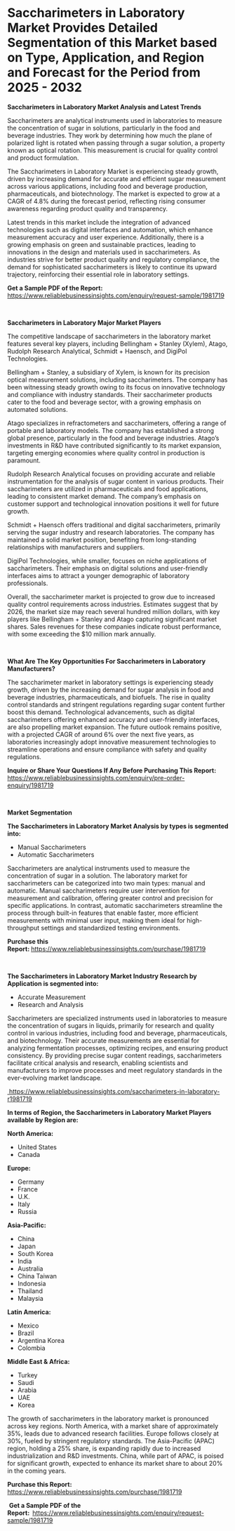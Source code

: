 <p><h1>Saccharimeters in Laboratory Market Provides Detailed Segmentation of this Market based on Type, Application, and Region and Forecast for the Period from 2025 - 2032</h1></p><p><strong>Saccharimeters in Laboratory Market Analysis and Latest Trends</strong></p>
<p><p>Saccharimeters are analytical instruments used in laboratories to measure the concentration of sugar in solutions, particularly in the food and beverage industries. They work by determining how much the plane of polarized light is rotated when passing through a sugar solution, a property known as optical rotation. This measurement is crucial for quality control and product formulation.</p><p>The Saccharimeters in Laboratory Market is experiencing steady growth, driven by increasing demand for accurate and efficient sugar measurement across various applications, including food and beverage production, pharmaceuticals, and biotechnology. The market is expected to grow at a CAGR of 4.8% during the forecast period, reflecting rising consumer awareness regarding product quality and transparency.</p><p>Latest trends in this market include the integration of advanced technologies such as digital interfaces and automation, which enhance measurement accuracy and user experience. Additionally, there is a growing emphasis on green and sustainable practices, leading to innovations in the design and materials used in saccharimeters. As industries strive for better product quality and regulatory compliance, the demand for sophisticated saccharimeters is likely to continue its upward trajectory, reinforcing their essential role in laboratory settings.</p></p>
<p><strong>Get a Sample PDF of the Report:&nbsp;</strong> <a href="https://www.reliablebusinessinsights.com/enquiry/request-sample/1981719?utm_campaign=3453&utm_medium=2&utm_source=Github&utm_content=ia&utm_term=12042025&utm_id=saccharimeters-in-laboratory">https://www.reliablebusinessinsights.com/enquiry/request-sample/1981719</a></p>
<p>&nbsp;</p>
<p><strong>Saccharimeters in Laboratory Major Market Players</strong></p>
<p><p>The competitive landscape of saccharimeters in the laboratory market features several key players, including Bellingham + Stanley (Xylem), Atago, Rudolph Research Analytical, Schmidt + Haensch, and DigiPol Technologies. </p><p>Bellingham + Stanley, a subsidiary of Xylem, is known for its precision optical measurement solutions, including saccharimeters. The company has been witnessing steady growth owing to its focus on innovative technology and compliance with industry standards. Their saccharimeter products cater to the food and beverage sector, with a growing emphasis on automated solutions.</p><p>Atago specializes in refractometers and saccharimeters, offering a range of portable and laboratory models. The company has established a strong global presence, particularly in the food and beverage industries. Atago’s investments in R&D have contributed significantly to its market expansion, targeting emerging economies where quality control in production is paramount.</p><p>Rudolph Research Analytical focuses on providing accurate and reliable instrumentation for the analysis of sugar content in various products. Their saccharimeters are utilized in pharmaceuticals and food applications, leading to consistent market demand. The company’s emphasis on customer support and technological innovation positions it well for future growth.</p><p>Schmidt + Haensch offers traditional and digital saccharimeters, primarily serving the sugar industry and research laboratories. The company has maintained a solid market position, benefiting from long-standing relationships with manufacturers and suppliers.</p><p>DigiPol Technologies, while smaller, focuses on niche applications of saccharimeters. Their emphasis on digital solutions and user-friendly interfaces aims to attract a younger demographic of laboratory professionals.</p><p>Overall, the saccharimeter market is projected to grow due to increased quality control requirements across industries. Estimates suggest that by 2026, the market size may reach several hundred million dollars, with key players like Bellingham + Stanley and Atago capturing significant market shares. Sales revenues for these companies indicate robust performance, with some exceeding the $10 million mark annually.</p></p>
<p>&nbsp;</p>
<p><strong>What Are The Key Opportunities For Saccharimeters in Laboratory Manufacturers?</strong></p>
<p><p>The saccharimeter market in laboratory settings is experiencing steady growth, driven by the increasing demand for sugar analysis in food and beverage industries, pharmaceuticals, and biofuels. The rise in quality control standards and stringent regulations regarding sugar content further boost this demand. Technological advancements, such as digital saccharimeters offering enhanced accuracy and user-friendly interfaces, are also propelling market expansion. The future outlook remains positive, with a projected CAGR of around 6% over the next five years, as laboratories increasingly adopt innovative measurement technologies to streamline operations and ensure compliance with safety and quality regulations.</p></p>
<p><strong>Inquire or Share Your Questions If Any Before Purchasing This Report:</strong> <a href="https://www.reliablebusinessinsights.com/enquiry/pre-order-enquiry/1981719?utm_campaign=3453&utm_medium=2&utm_source=Github&utm_content=ia&utm_term=12042025&utm_id=saccharimeters-in-laboratory">https://www.reliablebusinessinsights.com/enquiry/pre-order-enquiry/1981719</a></p>
<p>&nbsp;</p>
<p><strong>Market Segmentation</strong></p>
<p><strong>The Saccharimeters in Laboratory Market Analysis by types is segmented into:</strong></p>
<p><ul><li>Manual Saccharimeters</li><li>Automatic Saccharimeters</li></ul></p>
<p><p>Saccharimeters are analytical instruments used to measure the concentration of sugar in a solution. The laboratory market for saccharimeters can be categorized into two main types: manual and automatic. Manual saccharimeters require user intervention for measurement and calibration, offering greater control and precision for specific applications. In contrast, automatic saccharimeters streamline the process through built-in features that enable faster, more efficient measurements with minimal user input, making them ideal for high-throughput settings and standardized testing environments.</p></p>
<p><strong>Purchase this Report:&nbsp;</strong><a href="https://www.reliablebusinessinsights.com/purchase/1981719?utm_campaign=3453&utm_medium=2&utm_source=Github&utm_content=ia&utm_term=12042025&utm_id=saccharimeters-in-laboratory">https://www.reliablebusinessinsights.com/purchase/1981719</a></p>
<p>&nbsp;</p>
<p><strong>The Saccharimeters in Laboratory Market Industry Research by Application is segmented into:</strong></p>
<p><ul><li>Accurate Measurement</li><li>Research and Analysis</li></ul></p>
<p><p>Saccharimeters are specialized instruments used in laboratories to measure the concentration of sugars in liquids, primarily for research and quality control in various industries, including food and beverage, pharmaceuticals, and biotechnology. Their accurate measurements are essential for analyzing fermentation processes, optimizing recipes, and ensuring product consistency. By providing precise sugar content readings, saccharimeters facilitate critical analysis and research, enabling scientists and manufacturers to improve processes and meet regulatory standards in the ever-evolving market landscape.</p></p>
<p><a href="https://www.reliablebusinessinsights.com/saccharimeters-in-laboratory-r1981719?utm_campaign=3453&utm_medium=2&utm_source=Github&utm_content=ia&utm_term=12042025&utm_id=saccharimeters-in-laboratory">&nbsp;https://www.reliablebusinessinsights.com/saccharimeters-in-laboratory-r1981719</a></p>
<p><strong>In terms of Region, the Saccharimeters in Laboratory Market Players available by Region are:</strong></p>
<p>
    <p> <strong> North America: </strong>
        <ul>
            <li>United States</li>
            <li>Canada</li>
        </ul>
        </p> 
    <p> <strong> Europe: </strong>
        <ul>
            <li>Germany</li>
            <li>France</li>
            <li>U.K.</li>
            <li>Italy</li>
            <li>Russia</li>
        </ul>
        </p> 
    <p> <strong> Asia-Pacific: </strong>
        <ul>
            <li>China</li>
            <li>Japan</li>
            <li>South Korea</li>
            <li>India</li>
            <li>Australia</li>
            <li>China Taiwan</li>
            <li>Indonesia</li>
            <li>Thailand</li>
            <li>Malaysia</li>
        </ul>
        </p> 
    <p> <strong> Latin America: </strong>
        <ul>
            <li>Mexico</li>
            <li>Brazil</li>
            <li>Argentina Korea</li>
            <li>Colombia</li>
        </ul>
        </p> 
    <p> <strong> Middle East & Africa: </strong>
        <ul>
            <li>Turkey</li>
            <li>Saudi</li>
            <li>Arabia</li>
            <li>UAE</li>
            <li>Korea</li>
        </ul>
    </p>
    </p>
<p><p>The growth of saccharimeters in the laboratory market is pronounced across key regions. North America, with a market share of approximately 35%, leads due to advanced research facilities. Europe follows closely at 30%, fueled by stringent regulatory standards. The Asia-Pacific (APAC) region, holding a 25% share, is expanding rapidly due to increased industrialization and R&D investments. China, while part of APAC, is poised for significant growth, expected to enhance its market share to about 20% in the coming years.</p></p>
<p><strong>Purchase this Report: </strong><a href="https://www.reliablebusinessinsights.com/purchase/1981719?utm_campaign=3453&utm_medium=2&utm_source=Github&utm_content=ia&utm_term=12042025&utm_id=saccharimeters-in-laboratory">https://www.reliablebusinessinsights.com/purchase/1981719</a></p>
<p>&nbsp;<strong>Get a Sample PDF of the Report:&nbsp;&nbsp;</strong><a href="https://www.reliablebusinessinsights.com/enquiry/request-sample/1981719?utm_campaign=3453&utm_medium=2&utm_source=Github&utm_content=ia&utm_term=12042025&utm_id=saccharimeters-in-laboratory">https://www.reliablebusinessinsights.com/enquiry/request-sample/1981719</a></p>
<p><strong></strong></p>
<p><p></p><p></p><p></p></p>